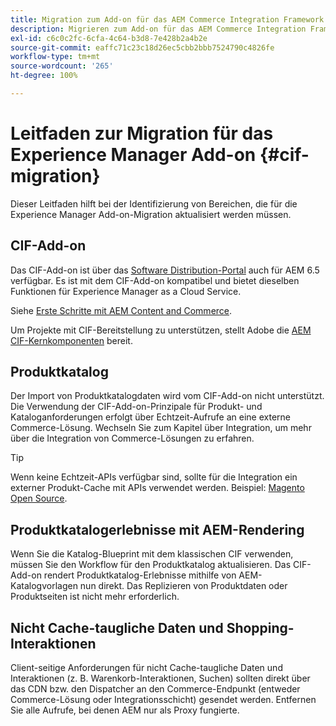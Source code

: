 ```yaml
---
title: Migration zum Add-on für das AEM Commerce Integration Framework (CIF)
description: Migrieren zum Add-on für das AEM Commerce Integration Framework (CIF) von einer alten Version.
exl-id: c6c0c2fc-6cfa-4c64-b3d8-7e428b2a4b2e
source-git-commit: eaffc71c23c18d26ec5cbb2bbb7524790c4826fe
workflow-type: tm+mt
source-wordcount: '265'
ht-degree: 100%

---
```


# Leitfaden zur Migration für das Experience Manager Add-on {#cif-migration}

Dieser Leitfaden hilft bei der Identifizierung von Bereichen, die für die Experience Manager Add-on-Migration aktualisiert werden müssen.

## CIF-Add-on

Das CIF-Add-on ist über das [Software Distribution-Portal](https://experience.adobe.com/#/downloads/content/software-distribution/en/aem.html) auch für AEM 6.5 verfügbar. Es ist mit dem CIF-Add-on kompatibel und bietet dieselben Funktionen für Experience Manager as a Cloud Service.

Siehe [Erste Schritte mit AEM Content and Commerce](getting-started.md).

Um Projekte mit CIF-Bereitstellung zu unterstützen, stellt Adobe die [AEM CIF-Kernkomponenten](https://github.com/adobe/aem-core-cif-components) bereit.

## Produktkatalog

Der Import von Produktkatalogdaten wird vom CIF-Add-on nicht unterstützt. Die Verwendung der CIF-Add-on-Prinzipale für Produkt- und Kataloganforderungen erfolgt über Echtzeit-Aufrufe an eine externe Commerce-Lösung. Wechseln Sie zum Kapitel über Integration, um mehr über die Integration von Commerce-Lösungen zu erfahren.

>[!TIP]
>
>Wenn keine Echtzeit-APIs verfügbar sind, sollte für die Integration ein externer Produkt-Cache mit APIs verwendet werden. Beispiel: [Magento Open Source](https://business.adobe.com/de/products/magento/open-source.html).

## Produktkatalogerlebnisse mit AEM-Rendering

Wenn Sie die Katalog-Blueprint mit dem klassischen CIF verwenden, müssen Sie den Workflow für den Produktkatalog aktualisieren. Das CIF-Add-on rendert Produktkatalog-Erlebnisse mithilfe von AEM-Katalogvorlagen nun direkt. Das Replizieren von Produktdaten oder Produktseiten ist nicht mehr erforderlich.

## Nicht Cache-taugliche Daten und Shopping-Interaktionen

Client-seitige Anforderungen für nicht Cache-taugliche Daten und Interaktionen (z. B. Warenkorb-Interaktionen, Suchen) sollten direkt über das CDN bzw. den Dispatcher an den Commerce-Endpunkt (entweder Commerce-Lösung oder Integrationsschicht) gesendet werden. Entfernen Sie alle Aufrufe, bei denen AEM nur als Proxy fungierte.
